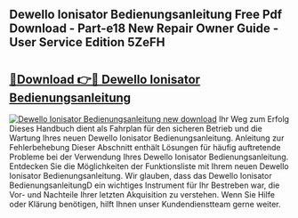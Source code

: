 ## Dewello Ionisator Bedienungsanleitung Free Pdf Download - Part-e18 New Repair Owner Guide - User Service Edition 5ZeFH

# <h2><a href="http://df1u5nq.blite.top/?on=Dewello+Ionisator+Bedienungsanleitung">🔗Download 👉🔴 Dewello Ionisator Bedienungsanleitung</a></h2>

[![Dewello Ionisator Bedienungsanleitung new download](https://i.imgur.com/lujVjoI.png)](http://df1u5nq.blite.top/?on=Dewello+Ionisator+Bedienungsanleitung)
Ihr Weg zum Erfolg Dieses Handbuch dient als Fahrplan für den sicheren Betrieb und die Wartung Ihres neuen Dewello Ionisator Bedienungsanleitung. Anleitung zur Fehlerbehebung Dieser Abschnitt enthält Lösungen für häufig auftretende Probleme bei der Verwendung Ihres Dewello Ionisator Bedienungsanleitung. Entdecken Sie die Möglichkeiten der Funktionsliste mit Ihrem neuen Dewello Ionisator Bedienungsanleitung. Wir glauben, dass das Dewello Ionisator BedienungsanleitungD ein wichtiges Instrument für Ihr Bestreben war, die Vor- und Nachteile Ihrer letzten Akquisition zu verstehen. Wenn Sie Hilfe oder Klärung benötigen, hilft Ihnen unser Kundendienstteam gerne weiter.
